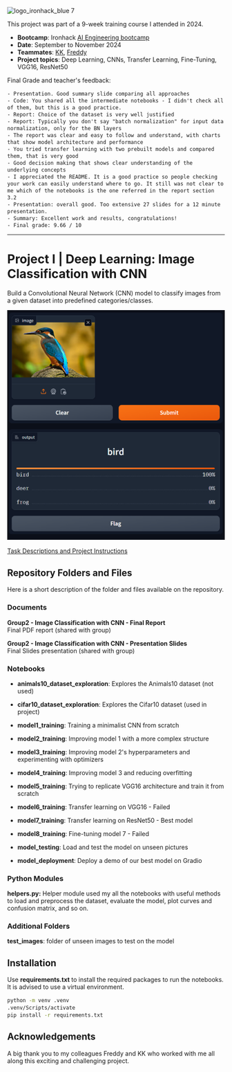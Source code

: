 ![logo_ironhack_blue 7](https://user-images.githubusercontent.com/23629340/40541063-a07a0a8a-601a-11e8-91b5-2f13e4e6b441.png)

This project was part of a 9-week training course I attended in 2024.
- **Bootcamp**: Ironhack [AI Engineering bootcamp](https://www.ironhack.com/de-en/artificial-intelligence/remote)
- **Date**: September to November 2024
- **Teammates**: [KK](https://github.com/karthik-kk-aiml), [Freddy](https://github.com/fredsmeds)
- **Project topics**: Deep Learning, CNNs, Transfer Learning, Fine-Tuning, VGG16, ResNet50

Final Grade and teacher's feedback:
```
- Presentation. Good summary slide comparing all approaches
- Code: You shared all the intermediate notebooks - I didn't check all of them, but this is a good practice.
- Report: Choice of the dataset is very well justified
- Report: Typically you don't say "batch normalization" for input data normalization, only for the BN layers
- The report was clear and easy to follow and understand, with charts that show model architecture and performance
- You tried transfer learning with two prebuilt models and compared them, that is very good
- Good decision making that shows clear understanding of the underlying concepts
- I appreciated the README. It is a good practice so people checking your work can easily understand where to go. It still was not clear to me which of the notebooks is the one referred in the report section 3.2
- Presentation: overall good. Too extensive 27 slides for a 12 minute presentation.
- Summary: Excellent work and results, congratulations!
- Final grade: 9.66 / 10
```

----

# Project I | Deep Learning: Image Classification with CNN

Build a Convolutional Neural Network (CNN) model to classify images from a given dataset into predefined categories/classes.

![gradio_demo](readme/gradio_demo.png)

[Task Descriptions and Project Instructions](https://github.com/ironhack-labs/project-1-deep-learning-image-classification-with-cnn)

## Repository Folders and Files

Here is a short description of the folder and files available on the repository.

### Documents
**Group2 - Image Classification with CNN - Final Report**  
Final PDF report (shared with group)  

**Group2 - Image Classification with CNN - Presentation Slides**  
Final Slides presentation (shared with group)  

### Notebooks  
- **animals10_dataset_exploration**: Explores the Animals10 dataset (not used)
- **cifar10_dataset_exploration**: Explores the Cifar10 dataset (used in project)
  
- **model1_training**: Training a minimalist CNN from scratch
- **model2_training**: Improving model 1 with a more complex structure
- **model3_training**: Improving model 2's hyperparameters and experimenting with optimizers
- **model4_training**: Improving model 3 and reducing overfitting
- **model5_training**: Trying to replicate VGG16 architecture and train it from scratch
- **model6_training**: Transfer learning on VGG16 - Failed
- **model7_training**: Transfer learning on ResNet50 - Best model
- **model8_training**: Fine-tuning model 7 - Failed
  
- **model_testing**: Load and test the model on unseen pictures
- **model_deployment**: Deploy a demo of our best model on Gradio

### Python Modules
**helpers.py:** Helper module used my all the notebooks with useful methods to load and preprocess the dataset, evaluate the model, plot curves and confusion matrix, and so on.

### Additional Folders
**test_images**: folder of unseen images to test on the model

## Installation
Use **requirements.txt** to install the required packages to run the notebooks. It is advised to use a virtual environment.
```bash
python -m venv .venv
.venv/Scripts/activate
pip install -r requirements.txt
```

## Acknowledgements
A big thank you to my colleagues Freddy and KK who worked with me all along this exciting and challenging project.